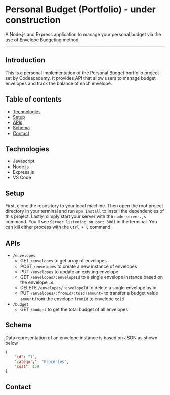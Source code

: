 # Personal Budget (Portfolio) - under construction

A Node.js and Express application to manage your personal budget via the use of Envelope Budgeting method.

---
## Introduction

This is a personal implementation of the Personal Budget portfolio project set by Codeacademy. It provides API that allow users to manage budget envelopes and track the balance of each envelope.

## Table of contents
* [Technologies](#technologies)
* [Setup](#setup)
* [APIs](#apis)
* [Schema](#schema)
* [Contact](#contact)

## Technologies
* Javascript
* Node.js
* Express.js
* VS Code

## Setup

First, clone the repository to your local machine. Then open the root project directory in your terminal and run `npm install` to install the dependencies of this project. Lastly, simply start your server with the `node server.js` command. You'll see `Server listening on port 3001` in the terminal. You can kill either process with the `Ctrl + C` command.

## APIs

- `/envelopes`
    - GET `/envelopes` to get array of envelopes
    - POST `/envelopes` to create a new instance of envelopes
    - PUT `/envelopes` to update an existing envelope
    - GET `/envelopes/:envelopeId` to a single envelope instance based on the envelope `id`.
    - DELETE `/envelopes/:envelopeId` to delete a single envelope by id.
    - PUT `/envelopes/:fromId/:toId?amount=` to transfer a budget value `amount` from the envelope `fromId` to envelope `toId`
- `/budget`
    - GET `/budget` to get the total budget of all envelopes

## Schema

Data representation of an envelope instance is based on JSON as shown below

```json
{
    "id": "1",
    "category": "Groceries",
    "cost": 150
}
```
## Contact

